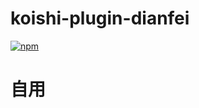 # koishi-plugin-dianfei

[![npm](https://img.shields.io/npm/v/koishi-plugin-dianfei?style=flat-square)](https://www.npmjs.com/package/koishi-plugin-dianfei)


# 自用